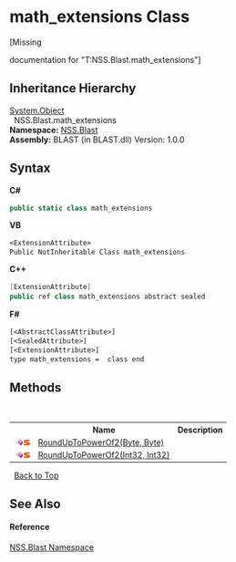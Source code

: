 # math_extensions Class
 

\[Missing <summary> documentation for "T:NSS.Blast.math_extensions"\]


## Inheritance Hierarchy
<a href="https://docs.microsoft.com/dotnet/api/system.object" target="_blank" rel="noopener noreferrer">System.Object</a><br />&nbsp;&nbsp;NSS.Blast.math_extensions<br />
**Namespace:**&nbsp;<a href="88b55311-4a89-0894-e27a-e157e443c7f7.md">NSS.Blast</a><br />**Assembly:**&nbsp;BLAST (in BLAST.dll) Version: 1.0.0

## Syntax

**C#**<br />
``` C#
public static class math_extensions
```

**VB**<br />
``` VB
<ExtensionAttribute>
Public NotInheritable Class math_extensions
```

**C++**<br />
``` C++
[ExtensionAttribute]
public ref class math_extensions abstract sealed
```

**F#**<br />
``` F#
[<AbstractClassAttribute>]
[<SealedAttribute>]
[<ExtensionAttribute>]
type math_extensions =  class end
```


## Methods
&nbsp;<table><tr><th></th><th>Name</th><th>Description</th></tr><tr><td>![Public method](media/pubmethod.gif "Public method")![Static member](media/static.gif "Static member")</td><td><a href="c2835dc2-e74b-c0ba-2b90-b90309935ca7.md">RoundUpToPowerOf2(Byte, Byte)</a></td><td /></tr><tr><td>![Public method](media/pubmethod.gif "Public method")![Static member](media/static.gif "Static member")</td><td><a href="3e0eabcb-75b0-2750-321c-583c06402dab.md">RoundUpToPowerOf2(Int32, Int32)</a></td><td /></tr></table>&nbsp;
<a href="#math_extensions-class">Back to Top</a>

## See Also


#### Reference
<a href="88b55311-4a89-0894-e27a-e157e443c7f7.md">NSS.Blast Namespace</a><br />